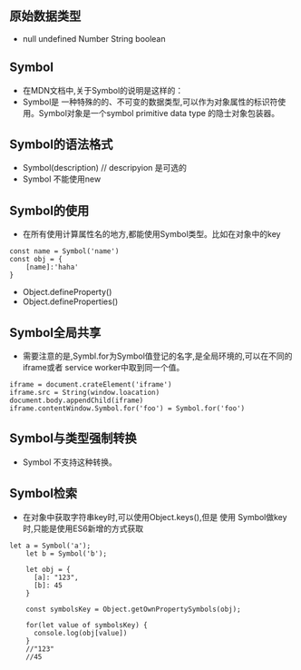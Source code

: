 ## 原始数据类型
* null undefined  Number String  boolean 
## Symbol
* 在MDN文档中,关于Symbol的说明是这样的：
* Symbol是 一种特殊的的、不可变的数据类型,可以作为对象属性的标识符使用。Symbol对象是一个symbol primitive data type 的隐士对象包装器。
## Symbol的语法格式
* Symbol(description) // descripyion 是可选的
* Symbol 不能使用new
## Symbol的使用 
* 在所有使用计算属性名的地方,都能使用Symbol类型。比如在对象中的key
```
const name = Symbol('name')
const obj = {
    [name]:'haha'
}

```
* Object.defineProperty()
* Object.defineProperties()
## Symbol全局共享
* 需要注意的是,Symbl.for为Symbol值登记的名字,是全局环境的,可以在不同的iframe或者 service worker中取到同一个值。
```
iframe = document.crateElement('iframe')
iframe.src = String(window.loacation)
document.body.appendChild(iframe)
iframe.contentWindow.Symbol.for('foo') = Symbol.for('foo')

```
## Symbol与类型强制转换
* Symbol 不支持这种转换。
## Symbol检索
* 在对象中获取字符串key时,可以使用Object.keys(),但是 使用 Symbol做key时,只能是使用ES6新增的方式获取
```
let a = Symbol('a');
    let b = Symbol('b');
    
    let obj = {
      [a]: "123",
      [b]: 45
    }
    
    const symbolsKey = Object.getOwnPropertySymbols(obj);
    
    for(let value of symbolsKey) {
      console.log(obj[value]) 
    }
    //"123"
    //45
```